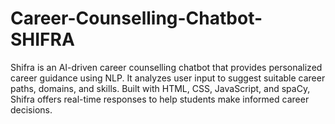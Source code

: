 # Career-Counselling-Chatbot-SHIFRA
Shifra is an AI-driven career counselling chatbot that provides personalized career guidance using NLP. It analyzes user input to suggest suitable career paths, domains, and skills. Built with HTML, CSS, JavaScript, and spaCy, Shifra offers real-time responses to help students make informed career decisions.
